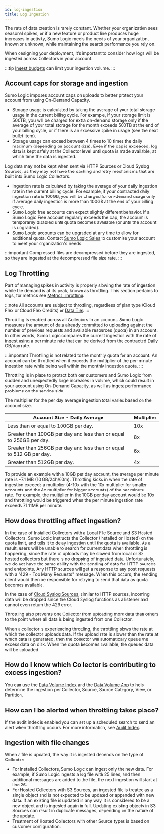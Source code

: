 ```yaml
---
id: log-ingestion
title: Log Ingestion
---
```




The rate of data creation is rarely constant. Whether your organization sees seasonal spikes, or if a new feature or product line produces huge increases in activity, Sumo Logic meets the needs of your organization, known or unknown, while maintaining the search performance you rely on.

When designing your deployment, it’s important to consider how logs will be ingested across Collectors in your account.

:::tip
[Ingest budgets](/docs/manage/ingestion-and-volume/ingest-budgets) can limit your ingestion volume.
:::

## Account caps for storage and ingestion

Sumo Logic imposes account caps on uploads to better protect your account from using On-Demand Capacity.

* Storage usage is calculated by taking the average of your total storage usage in the current billing cycle. For example, if your storage limit is 500TB, you will be charged for extra on-demand storage only if the average of your total storage for the month exceeds 500TB at the end of your billing cycle, or if there is an excessive spike in usage (see the next bullet item).
* Storage usage can exceed between 4 times to 10 times the daily maximum (depending on account size). Even if the cap is exceeded, log data is kept safely at the Collector level until quota is made available, at which time the data is ingested. 

Log data may not be kept when sent via HTTP Sources or Cloud Syslog Sources, as they may not have the caching and retry mechanisms that are built into Sumo Logic Collectors.

* Ingestion rate is calculated by taking the average of your daily ingestion rate in the current billing cycle. For example, if your contracted daily ingestion rate is 100GB, you will be charged for on-demand usage only if average daily ingestion is more than 100GB at the end of your billing cycle.
* Sumo Logic free accounts can expect slightly different behavior. If a Sumo Logic Free account regularly exceeds the cap, the account is temporarily disabled until quota becomes available (or until the account is upgraded).
* Sumo Logic accounts can be upgraded at any time to allow for additional quota. Contact [Sumo Logic Sales](mailto:sales@sumologic.com) to customize your account to meet your organization's needs.

:::important
Compressed files are decompressed before they are ingested, so they are ingested at the decompressed file size rate.
:::

## Log Throttling

Part of managing spikes in activity is properly slowing the rate of ingestion while the demand is at its peak, known as throttling. This section pertains to logs, for metrics see [Metrics Throttling](../../metrics/understand-manage-metric-volume/metric-throttling.md).

:::note
All accounts are subject to throttling, regardless of plan type (Cloud Flex or Cloud Flex Credits) or [Data Tier](/docs/manage/partitions-and-data-tiers).
:::

Throttling is enabled across all Collectors in an account. Sumo Logic measures the amount of data already committed to uploading against the number of previous requests and available resources (quota) in an account. In other words, Sumo Logic compares the current ingestion with the rate of ingest using a per minute rate that can be derived from the contracted Daily GB/day rate.

:::important
Throttling is not related to the monthly quota for an account. An account can be throttled when it exceeds the multiplier of the per-minute ingestion rate while being well within the monthly ingestion quota.
:::

Throttling is in place to protect both our customers and Sumo Logic from sudden and unexpectedly large increases in volume, which could result in your account using On-Demand Capacity, as well as ingest performance problems on the service side.

The multiplier for the per day average ingestion total varies based on the account size. 

| Account Size - Daily Average | Multiplier |
|--|--|
| Less than or equal to 100GB per day. | 10x |
| Greater than 100GB per day and less than or equal to 256GB per day.  | 8x |
| Greater than 256GB per day and less than or equal to 512 GB per day. | 6x |
| Greater than 512GB per day. | 4x |

To provide an example with a 10GB per day account, the average per minute rate is \~7.1 MB (10 GB/24h/60m). Throttling kicks in when the rate of ingestion exceeds a multiplier (4-10x with the 10x multiplier for smaller accounts and the 4x multiplier for bigger accounts) of the per minute rate. For example, the multiplier in the 10GB per day account would be 10x and throttling would be triggered when the per minute ingestion rate exceeds 71.11MB per minute. 

## How does throttling affect ingestion?

In the case of Installed Collectors with a Local File Source and S3 Hosted Collectors, Sumo Logic instructs the Collector (Installed or Hosted) on the quota limit, and tells it to delay ingestion until the quota is available. As a result, users will be unable to search for current data when throttling is happening, since the rate of uploads may be slowed from local or S3 hosted collectors but there is no dropping of ingested data. Unfortunately, we do not have the same ability with the sending of data for HTTP sources and endpoints. Any HTTP sources will get a response to any post requests with a "429 - Too Many Requests" message. When this occurs, the sending client would then be responsible for retrying to send that data as quota becomes available.

In the case of [Cloud Syslog Sources](/docs/send-data/hosted-collectors/cloud-syslog-source), similar to HTTP sources, incoming data will be dropped since the Cloud Syslog functions as a listener and cannot even return the 429 error.

Throttling also prevents one Collector from uploading more data than others to the point where all data is being ingested from one Collector.

When a collector is experiencing throttling, the throttling slows the rate at which the collector uploads data. If the upload rate is slower than the rate at which data is generated, then the collector will automatically queue the excess data on disk. When the quota becomes available, the queued data will be uploaded.

## How do I know which Collector is contributing to excess ingestion?

You can use the [Data Volume Index](/docs/manage/ingestion-and-volume/data-volume-index) and the [Data Volume App](/docs/integrations/sumo-apps/Data-Volume) to help determine the ingestion per Collector, Source, Source Category, View, or Partition.

## How can I be alerted when throttling takes place?

If the audit index is enabled you can set up a scheduled search to send an alert when throttling occurs. For more information, see [Audit Index](../security/audit-index.md).  

## Ingestion with file changes

When a file is updated, the way it is ingested depends on the type of Collector:

* For Installed Collectors, Sumo Logic can ingest only the new data. For example, if Sumo Logic ingests a log file with 25 lines, and then additional messages are added to the file, the next ingestion will start at line 26.
* For Hosted Collectors with S3 Sources, an ingested file is treated as a single object and is not expected to be updated or appended with new data. If an existing file is updated in any way, it is considered to be a new object and is ingested again in full. Updating existing objects in S3 Sources can result in duplicate messages, depending on the nature of the update.
* Treatment of Hosted Collectors with other Source types is based on customer configuration.
